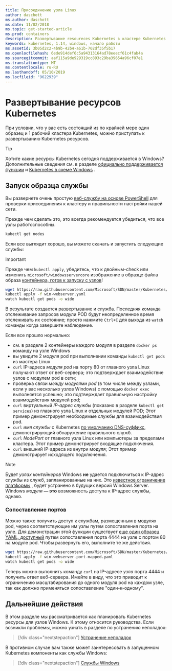 ```yaml
---
title: Присоединение узла Linux
author: daschott
ms.author: daschott
ms.date: 11/02/2018
ms.topic: get-started-article
ms.prod: containers
description: Развертывание resoureces Kubernetes в кластере Kubernetes смешанных ОС.
keywords: kubernetes, 1.14, windows, начало работы
ms.assetid: 3b05d2c2-4b9b-42b4-a61b-702df35f5b17
ms.openlocfilehash: 6ede914def6c5a94313164ad78eeecf61c4fab4a
ms.sourcegitcommit: aaf115a9de929319cc893c29ba39654a96cf07e1
ms.translationtype: MT
ms.contentlocale: ru-RU
ms.lasthandoff: 05/10/2019
ms.locfileid: "9622939"
---
```

# <a name="deploying-kubernetes-resources"></a>Развертывание ресурсов Kubernetes #
При условии, что у вас есть состоящий из по крайней мере один образец и 1 рабочий кластера Kubernetes, можно приступать к развертыванию Kubernetes ресурсов.
> [!TIP] 
> Хотите какие ресурсы Kubernetes сегодня поддерживается в Windows? Дополнительные сведения см. в разделе [официально поддерживается функции](https://kubernetes.io/docs/getting-started-guides/windows/#supported-features) и [Kubernetes в схеме Windows](https://trello.com/b/rjTqrwjl/windows-k8s-roadmap) .


## <a name="running-a-sample-service"></a>Запуск образца службы ##
Вы развернете очень простую [веб-службу на основе PowerShell](https://github.com/Microsoft/SDN/blob/master/Kubernetes/WebServer.yaml) для проверки присоединения к кластеру и правильности настройки нашей сети.

Прежде чем сделать это, это всегда рекомендуется убедиться, что все узлы работоспособны.
```bash
kubectl get nodes
```

Если все выглядит хорошо, вы можете скачать и запустить следующие службы:
> [!Important] 
> Прежде чем `kubectl apply`, убедитесь, что к двойным-check или изменить `microsoft/windowsservercore` изображение в образце файла образа [контейнера, готов к запуску с узлов](https://docs.microsoft.com/virtualization/windowscontainers/deploy-containers/version-compatibility#choosing-container-os-versions)!

```bash
wget https://raw.githubusercontent.com/Microsoft/SDN/master/Kubernetes/flannel/l2bridge/manifests/simpleweb.yml -O win-webserver.yaml
kubectl apply -f win-webserver.yaml
watch kubectl get pods -o wide
```

В результате создается развертывание и служба. Последняя команда отслеживание запросов модули POD будут неопределенное время отслеживать их состояние; просто нажмите `Ctrl+C` для выхода из `watch` команды когда завершите наблюдение.

Если все прошло нормально:

  - см. в разделе 2 контейнеры каждого модуля в разделе `docker ps` команду на узле Windows
  - вы увидите 2 модуля pod при выполнении команды `kubectl get pods` из мастера Linux
  - `curl` IP-адреса *модуля pod* на порту 80 от главного узла Linux получают ответ от веб-сервера; это подтверждает взаимодействие узлов с модулем pod в сети;
  - проверка связи *между модулями pod* (в том числе между узлами, если у вас несколько узлов Windows) с помощью `docker exec` выполняется успешно; это подтверждает правильную настройку взаимодействия модулей pod;
  - `curl` виртуальный *IP-адрес службы* (показано в разделе `kubectl get services`) из главного узла Linux и отдельных модулей POD; Этот пример демонстрирует необходимые службы для взаимодействия pod.
  - `curl` *имя службы* с Kubernetes [по умолчанию DNS-суффикс](https://kubernetes.io/docs/concepts/services-networking/dns-pod-service/#services), демонстрирующий обнаружение правильного служб.
  - `curl` *NodePort* от главного узла Linux или компьютеры за пределами кластера. Этот пример демонстрирует входящие подключения.
  - `curl` внешний IP-адреса из внутри модуля; Этот пример демонстрирует исходящего подключения.

> [!Note]  
> Будет *узлах контейнеров* Windows **не** удается подключиться к IP-адрес службы из служб, запланированные на них. Это [известное ограничение платформы](./common-problems.md#my-windows-node-cannot-access-my-services-using-the-service-ip) , будет устранено в будущих версий Windows Server. Windows *модули* **— это** возможность доступа к IP-адрес службы, однако.

### <a name="port-mapping"></a>Сопоставление портов ### 
Можно также получить доступ к службам, размещенным в модулях pod, через соответствующие им узлы путем сопоставления порта на узле. Для демонстрации этой функции существует [еще один образец YAML, доступный](https://github.com/Microsoft/SDN/blob/master/Kubernetes/PortMapping.yaml) путем сопоставления порта 4444 на узле с портом 80 на модуле pod. Чтобы развернуть его, выполните те же действия.

```bash
wget https://raw.githubusercontent.com/Microsoft/SDN/master/Kubernetes/PortMapping.yaml -O win-webserver-port-mapped.yaml
kubectl apply -f win-webserver-port-mapped.yaml
watch kubectl get pods -o wide
```

Теперь можно выполнить команду `curl` на IP-адресе *узла* порта 4444 и получить ответ веб-сервера. Имейте в виду, что это приводит к ограничению масштабирования до одного модуля pod на каждом узле, так как должно применяться сопоставление "один-к-одному".


## <a name="next-steps"></a>Дальнейшие действия ##
В этом разделе мы рассматривается как планировать Kubernetes ресурсы для узлов Windows. К этому относится руководства. Если возникли проблемы, можно узнать в разделе по устранению неполадок:

> [!div class="nextstepaction"]
> [Устранение неполадок](./common-problems.md)

В противном случае вам также может заинтересовать в запущенном Kubernetes компоненты как службы Windows:
> [!div class="nextstepaction"]
> [Службы Windows](./kube-windows-services.md)